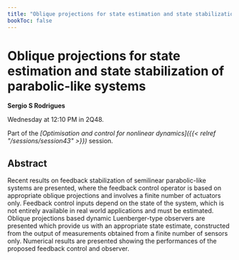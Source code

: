 ```yaml
---
title: "Oblique projections for state estimation and state stabilization of parabolic-like systems"
bookToc: false
---
```


# Oblique projections for state estimation and state stabilization of parabolic-like systems

**Sergio S Rodrigues**

Wednesday at 12:10 PM in 2Q48.

Part of the *[Optimisation and control for nonlinear dynamics]({{< relref "/sessions/session43" >}})* session.

## Abstract

Recent results on feedback stabilization of semilinear parabolic-like systems are presented,  where the feedback control operator is based on appropriate oblique projections and involves a finite number of actuators only. Feedback control inputs depend on the state of the system, which is not entirely available in real world applications and must be estimated. Oblique projections based dynamic Luenberger-type observers are presented which provide us with an appropriate state estimate, constructed from the output of measurements obtained from a finite number of sensors only. Numerical results are presented showing the performances of the proposed feedback control and observer. 


